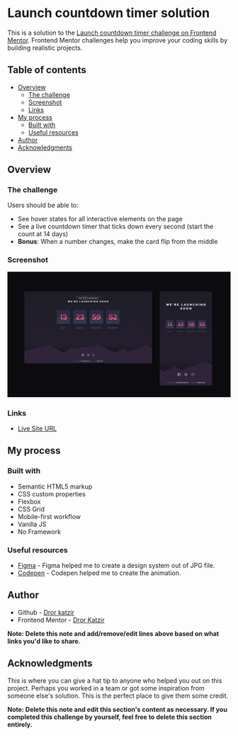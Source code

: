 # Launch countdown timer solution

This is a solution to the [Launch countdown timer challenge on Frontend Mentor](https://www.frontendmentor.io/challenges/launch-countdown-timer-N0XkGfyz-). Frontend Mentor challenges help you improve your coding skills by building realistic projects. 

## Table of contents

- [Overview](#overview)
  - [The challenge](#the-challenge)
  - [Screenshot](#screenshot)
  - [Links](#links)
- [My process](#my-process)
  - [Built with](#built-with)
  - [Useful resources](#useful-resources)
- [Author](#author)
- [Acknowledgments](#acknowledgments)

## Overview

### The challenge

Users should be able to:

- See hover states for all interactive elements on the page
- See a live countdown timer that ticks down every second (start the count at 14 days)
- **Bonus**: When a number changes, make the card flip from the middle

### Screenshot

![](./screenshot.png)


### Links

-  [Live Site URL](https://dorkatzir.github.io/launch-countdown-timer/)

## My process

### Built with

- Semantic HTML5 markup
- CSS custom properties
- Flexbox
- CSS Grid
- Mobile-first workflow
- Vanilla JS
- No Framework

### Useful resources

- [Figma](https://www.figma.com/file/4TmSnqVFU2ePu5OvigLYds/CountdownTimer?type=design&node-id=0%3A1&mode=design&t=4L0begMee8mp7S26-1) - Figma helped me to create a design system out of JPG file.
- [Codepen](https://codepen.io/shshaw/pen/vKzoLL) - Codepen helped me to create the animation.

## Author

- Github - [Dror katzir](https://github.com/DorKatzir)
- Frontend Mentor - [Dror Katzir](https://www.frontendmentor.io/profile/DorKatzir)

**Note: Delete this note and add/remove/edit lines above based on what links you'd like to share.**

## Acknowledgments

This is where you can give a hat tip to anyone who helped you out on this project. Perhaps you worked in a team or got some inspiration from someone else's solution. This is the perfect place to give them some credit.

**Note: Delete this note and edit this section's content as necessary. If you completed this challenge by yourself, feel free to delete this section entirely.**

